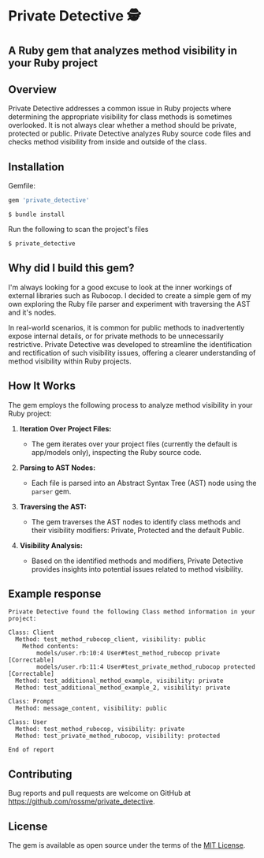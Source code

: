 # Private Detective 🕵️
## A Ruby gem that analyzes method visibility in your Ruby project

## Overview

Private Detective addresses a common issue in Ruby projects where determining the appropriate visibility for class methods is sometimes overlooked. It is not always clear whether a method should be private, protected or public. Private Detective analyzes Ruby source code files and checks method visibility from inside and outside of the class.

## Installation

Gemfile:

```ruby
gem 'private_detective'
```

```
$ bundle install
```

Run the following to scan the project's files
    
```bash
$ private_detective
```

## Why did I build this gem?


I'm always looking for a good excuse to look at the inner workings of external libraries such as Rubocop. I decided to create a simple gem of my own exploring the Ruby file parser and experiment with traversing the AST and it's nodes.

In real-world scenarios, it is common for public methods to inadvertently expose internal details, or for private methods to be unnecessarily restrictive. Private Detective was developed to streamline the identification and rectification of such visibility issues, offering a clearer understanding of method visibility within Ruby projects.


## How It Works

The gem employs the following process to analyze method visibility in your Ruby project:

1. **Iteration Over Project Files:**
    - The gem iterates over your project files (currently the default is app/models only), inspecting the Ruby source code.

2. **Parsing to AST Nodes:**
    - Each file is parsed into an Abstract Syntax Tree (AST) node using the `parser` gem.

3. **Traversing the AST:**
    - The gem traverses the AST nodes to identify class methods and their visibility modifiers: Private, Protected and the default Public.

4. **Visibility Analysis:**
    - Based on the identified methods and modifiers, Private Detective provides insights into potential issues related to method visibility.

## Example response

```response
Private Detective found the following Class method information in your project:

Class: Client
  Method: test_method_rubocop_client, visibility: public
	Method contents:
		models/user.rb:10:4 User#test_method_rubocop private [Correctable]
		models/user.rb:11:4 User#test_private_method_rubocop protected [Correctable]
  Method: test_additional_method_example, visibility: private
  Method: test_additional_method_example_2, visibility: private

Class: Prompt
  Method: message_content, visibility: public

Class: User
  Method: test_method_rubocop, visibility: private
  Method: test_private_method_rubocop, visibility: protected

End of report
```

## Contributing

Bug reports and pull requests are welcome on GitHub at https://github.com/rossme/private_detective.

## License

The gem is available as open source under the terms of the [MIT License](https://opensource.org/licenses/MIT).
